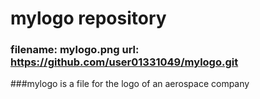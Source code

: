 # mylogo repository
### filename: mylogo.png url: https://github.com/user01331049/mylogo.git
###mylogo is a file for the logo of an aerospace company
